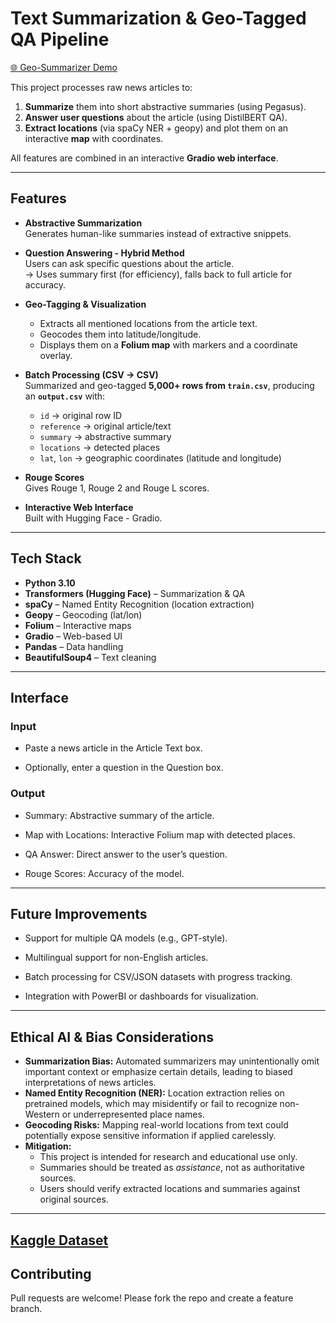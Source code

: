 # Text Summarization & Geo-Tagged QA Pipeline

[🌐 Geo-Summarizer Demo](https://huggingface.co/spaces/varshakaturu/geo-summarizer)

This project processes raw news articles to:
1. **Summarize** them into short abstractive summaries (using Pegasus).
2. **Answer user questions** about the article (using DistilBERT QA).
3. **Extract locations** (via spaCy NER + geopy) and plot them on an interactive **map** with coordinates.

All features are combined in an interactive **Gradio web interface**.

---

## Features

- **Abstractive Summarization**  
  Generates human-like summaries instead of extractive snippets.

- **Question Answering - Hybrid Method**  
  Users can ask specific questions about the article.  
  → Uses summary first (for efficiency), falls back to full article for accuracy.

- **Geo-Tagging & Visualization**  
  - Extracts all mentioned locations from the article text.  
  - Geocodes them into latitude/longitude.  
  - Displays them on a **Folium map** with markers and a coordinate overlay.
 
- **Batch Processing (CSV → CSV)**  
  Summarized and geo-tagged **5,000+ rows from `train.csv`**, producing an **`output.csv`** with:
  - `id` → original row ID
  - `reference` → original article/text
  - `summary` → abstractive summary  
  - `locations` → detected places  
  - `lat`, `lon` → geographic coordinates (latitude and longitude)
    
- **Rouge Scores**  
  Gives Rouge 1, Rouge 2 and Rouge L scores.

- **Interactive Web Interface**  
  Built with Hugging Face - Gradio.

---

## Tech Stack
- **Python 3.10**  
- **Transformers (Hugging Face)** – Summarization & QA  
- **spaCy** – Named Entity Recognition (location extraction)  
- **Geopy** – Geocoding (lat/lon)  
- **Folium** – Interactive maps  
- **Gradio** – Web-based UI  
- **Pandas** – Data handling  
- **BeautifulSoup4** – Text cleaning  


---
## Interface

### Input

- Paste a news article in the Article Text box.

- Optionally, enter a question in the Question box.

### Output

- Summary: Abstractive summary of the article.

- Map with Locations: Interactive Folium map with detected places.

- QA Answer: Direct answer to the user’s question.

- Rouge Scores: Accuracy of the model.

---

## Future Improvements

- Support for multiple QA models (e.g., GPT-style).

- Multilingual support for non-English articles.

- Batch processing for CSV/JSON datasets with progress tracking.

- Integration with PowerBI or dashboards for visualization.

---

## Ethical AI & Bias Considerations
- **Summarization Bias:** Automated summarizers may unintentionally omit important context or emphasize certain details, leading to biased interpretations of news articles.  
- **Named Entity Recognition (NER):** Location extraction relies on pretrained models, which may misidentify or fail to recognize non-Western or underrepresented place names.  
- **Geocoding Risks:** Mapping real-world locations from text could potentially expose sensitive information if applied carelessly.  
- **Mitigation:**  
  - This project is intended for research and educational use only.  
  - Summaries should be treated as *assistance*, not as authoritative sources.  
  - Users should verify extracted locations and summaries against original sources.  


---
[Kaggle Dataset](https://www.kaggle.com/datasets/gowrishankarp/newspaper-text-summarization-cnn-)
---

## Contributing

Pull requests are welcome! Please fork the repo and create a feature branch.





